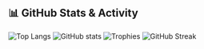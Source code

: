 ## 📊 GitHub Stats & Activity

![Top Langs](https://github-readme-stats.vercel.app/api/top-langs/?username=tandstik&layout=compact&theme=radical)
![GitHub stats](https://github-readme-stats.vercel.app/api?username=tandstik&show_icons=true&theme=radical)
![Trophies](https://github-profile-trophy.vercel.app/?username=tandstik&theme=radical)
![GitHub Streak](https://streak-stats.demolab.com?user=tandstik&theme=radical)
 
